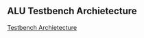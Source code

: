## ALU Testbench Archietecture  
[Testbench Archietecture](https://docs.google.com/spreadsheets/d/1xMFMImlH2869om5clYFh-Uin9OqstC0B/edit?usp=sharing&ouid=111152079333707227745&rtpof=true&sd=true)

